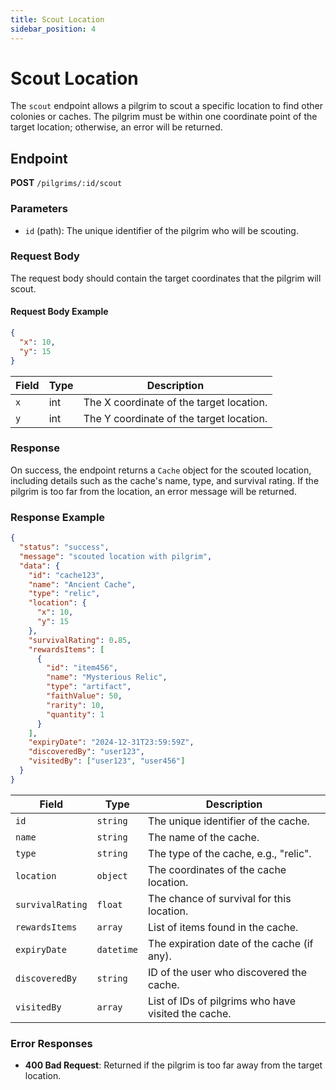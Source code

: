 ```yaml
---
title: Scout Location
sidebar_position: 4
---
```


# Scout Location

The `scout` endpoint allows a pilgrim to scout a specific location to find other colonies or caches. The pilgrim must be within one coordinate point of the target location; otherwise, an error will be returned.

## Endpoint

**POST** `/pilgrims/:id/scout`

### Parameters

- `id` (path): The unique identifier of the pilgrim who will be scouting.

### Request Body

The request body should contain the target coordinates that the pilgrim will scout.

#### Request Body Example

```json
{
  "x": 10,
  "y": 15
}
```

| Field | Type | Description |
|-------|------|-------------|
| `x`   | int  | The X coordinate of the target location. |
| `y`   | int  | The Y coordinate of the target location. |

### Response

On success, the endpoint returns a `Cache` object for the scouted location, including details such as the cache's name, type, and survival rating. If the pilgrim is too far from the location, an error message will be returned.

### Response Example

```json
{
  "status": "success",
  "message": "scouted location with pilgrim",
  "data": {
    "id": "cache123",
    "name": "Ancient Cache",
    "type": "relic",
    "location": {
      "x": 10,
      "y": 15
    },
    "survivalRating": 0.85,
    "rewardsItems": [
      {
        "id": "item456",
        "name": "Mysterious Relic",
        "type": "artifact",
        "faithValue": 50,
        "rarity": 10,
        "quantity": 1
      }
    ],
    "expiryDate": "2024-12-31T23:59:59Z",
    "discoveredBy": "user123",
    "visitedBy": ["user123", "user456"]
  }
}
```

| Field            | Type         | Description |
|------------------|--------------|-------------|
| `id`             | `string`     | The unique identifier of the cache. |
| `name`           | `string`     | The name of the cache. |
| `type`           | `string`     | The type of the cache, e.g., "relic". |
| `location`       | `object`     | The coordinates of the cache location. |
| `survivalRating` | `float`      | The chance of survival for this location. |
| `rewardsItems`   | `array`      | List of items found in the cache. |
| `expiryDate`     | `datetime`   | The expiration date of the cache (if any). |
| `discoveredBy`   | `string`     | ID of the user who discovered the cache. |
| `visitedBy`      | `array`      | List of IDs of pilgrims who have visited the cache. |

### Error Responses

- **400 Bad Request**: Returned if the pilgrim is too far away from the target location.
